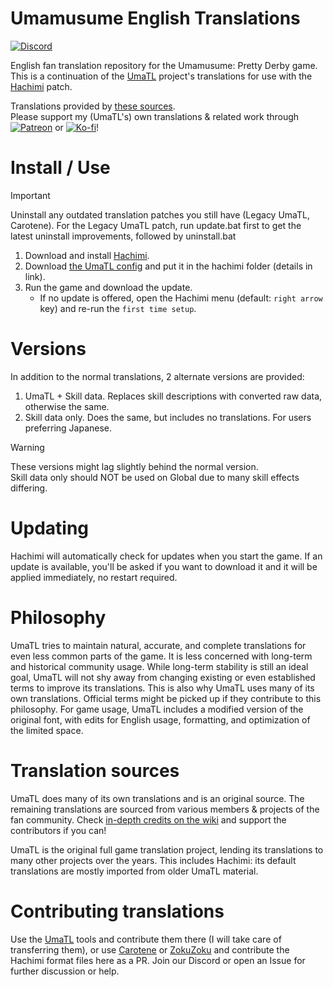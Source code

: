 # Umamusume English Translations
[![Discord](https://img.shields.io/discord/980222697151807488?logo=discord&logoColor=4bba35&label=Discord)](https://discord.gg/xBMgwh6hHY)

English fan translation repository for the Umamusume: Pretty Derby game.
This is a continuation of the [UmaTL] project's translations for use with the [Hachimi] patch.

Translations provided by [these sources](#translation-sources).  
Please support my (UmaTL's) own translations & related work through [![Patreon](https://img.shields.io/badge/dynamic/json?color=%23ff424d&label=Patreon&query=data.attributes.patron_count&suffix=%20trainers&url=https%3A%2F%2Fwww.patreon.com%2Fapi%2Fcampaigns%2F2559100&style=flat-square&logo=patreon&logoColor=%23ff424d)](https://patreon.com/noccu) or [![Ko-fi](https://img.shields.io/badge/Ko--fi-Support-%2300aff1?logo=kofi&logoColor=%2300aff1)](https://ko-fi.com/noccyu)!


# Install / Use
> [!IMPORTANT]
> Uninstall any outdated translation patches you still have (Legacy UmaTL, Carotene).
> For the Legacy UmaTL patch, run update.bat first to get the latest uninstall improvements, followed by uninstall.bat

1. Download and install [Hachimi].
1. Download [the UmaTL config](../../releases/tag/config) and put it in the hachimi folder (details in link).
1. Run the game and download the update.
    - If no update is offered, open the Hachimi menu (default: `right arrow` key) and re-run the `first time setup`.

# Versions
In addition to the normal translations, 2 alternate versions are provided:

1. UmaTL + Skill data. Replaces skill descriptions with converted raw data, otherwise the same.
1. Skill data only. Does the same, but includes no translations. For users preferring Japanese.

> [!WARNING]
> These versions might lag slightly behind the normal version.  
> Skill data only should NOT be used on Global due to many skill effects differing.

# Updating
Hachimi will automatically check for updates when you start the game. If an update is available, you'll be asked if you want to download it and it will be applied immediately, no restart required.

# Philosophy
UmaTL tries to maintain natural, accurate, and complete translations for even less common parts of the game. It is less concerned with long-term and historical community usage. While long-term stability is still an ideal goal, UmaTL will not shy away from changing existing or even established terms to improve its translations. This is also why UmaTL uses many of its own translations. Official terms might be picked up if they contribute to this philosophy.
For game usage, UmaTL includes a modified version of the original font, with edits for English usage, formatting, and optimization of the limited space.

# Translation sources
UmaTL does many of its own translations and is an original source. The remaining translations are sourced from various members & projects of the fan community.
Check [in-depth credits on the wiki](../../wiki/Translation-Progress) and support the contributors if you can!

UmaTL is the original full game translation project, lending its translations to many other projects over the years. 
This includes Hachimi: its default translations are mostly imported from older UmaTL material. 

# Contributing translations
Use the [UmaTL] tools and contribute them there (I will take care of transferring them), or use [Carotene] or [ZokuZoku] and contribute the Hachimi format files here as a PR. Join our Discord or open an Issue for further discussion or help.

[UmaTL]: https://github.com/noccu/umamusu-translate
[Hachimi]: https://hachimi.leadrdrk.com/
[ZokuZoku]: https://marketplace.visualstudio.com/items?itemName=LeadRDRK.zokuzoku
[Carotene]: https://github.com/KevinVG207/Uma-Carotene-TL